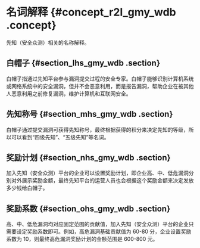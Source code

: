 # 名词解释 {#concept_r2l_gmy_wdb .concept}

先知（安全众测）相关的名称解释。

## 白帽子 {#section_lhs_gmy_wdb .section}

白帽子指通过先知平台参与漏洞提交过程的安全专家。白帽子能够识别计算机系统或网络系统中的安全漏洞，但并不会恶意利用，而是报告漏洞，帮助企业在被其他人恶意利用之前修复漏洞，维护计算机和互联网安全。

## 先知称号 {#section_mhs_gmy_wdb .section}

白帽子通过提交漏洞可获得先知称号，最终根据获得的积分来决定先知的等级，所以可以看到“四级先知”、“五级先知”等名词。

## 奖励计划 {#section_nhs_gmy_wdb .section}

加入先知（安全众测）平台的企业可以设置奖励计划，即企业高、中、低危漏洞分别对外展示奖励金额，最终先知平台的运营人员也会根据这个奖励金额来决定发放多少钱给白帽子。

## 奖励系数 {#section_ohs_gmy_wdb .section}

高、中、低危漏洞均对应固定范围的贡献值，加入先知（安全众测）平台的企业只需要设定奖励系数即可。例如，高危漏洞基础贡献值为 60-80 分，企业设置奖励系数为 10，则最终高危漏洞奖励计划的金额范围是 600-800 元。

